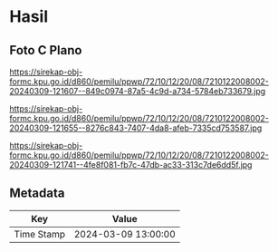 # Hasil

## Foto C Plano

https://sirekap-obj-formc.kpu.go.id/d860/pemilu/ppwp/72/10/12/20/08/7210122008002-20240309-121607--849c0974-87a5-4c9d-a734-5784eb733679.jpg

https://sirekap-obj-formc.kpu.go.id/d860/pemilu/ppwp/72/10/12/20/08/7210122008002-20240309-121655--8276c843-7407-4da8-afeb-7335cd753587.jpg

https://sirekap-obj-formc.kpu.go.id/d860/pemilu/ppwp/72/10/12/20/08/7210122008002-20240309-121741--4fe8f081-fb7c-47db-ac33-313c7de6dd5f.jpg


## Metadata

| Key        | Value               |
| ---------- | ------------------- |
| Time Stamp | 2024-03-09 13:00:00 |



